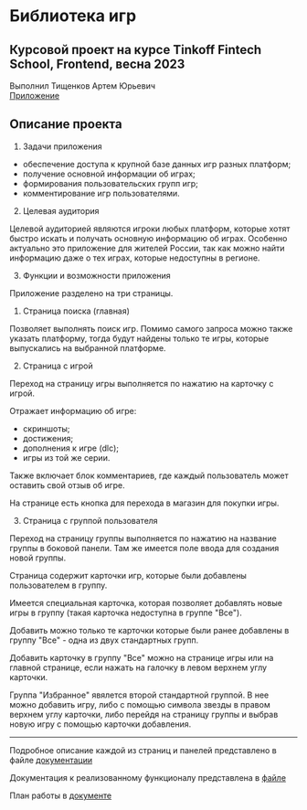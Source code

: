 # Библиотека игр

## Курсовой проект на курсе Tinkoff Fintech School, Frontend, весна 2023
Выполнил Тищенков Артем Юрьевич  
[Приложение](https://coursework-artem5725-git-application-fintech-students.vercel.app/)

## Описание проекта

1. Задачи приложения
* обеспечение доступа к крупной базе данных игр разных платформ;
* получение основной информации об играх;
* формирования пользовательских групп игр;
* комментирование игр пользователями.

2. Целевая аудитория

Целевой аудиторией являются игроки любых платформ, которые хотят быстро искать и получать основную информацию об играх. Особенно актуально это приложение для жителей России, так как можно найти информацию даже о тех играх, которые недоступны в регионе.

3. Функции и возможности приложения

Приложение разделено на три страницы.

   1. Страница поиска (главная)

Позволяет выполнять поиск игр. Помимо самого запроса можно также указать платформу, тогда будут найдены только те игры, которые выпускались на выбранной платформе.

   2. Страница с игрой

Переход на страницу игры выполняется по нажатию на карточку с игрой.

Отражает информацию об игре:
* скриншоты;
* достижения;
* дополнения к игре (dlc);
* игры из той же серии.

Также включает блок комментариев, где каждый пользователь может оставить свой отзыв об игре.

На странице есть кнопка для перехода в магазин для покупки игры.

   3. Страница с группой пользователя

Переход на страницу группы выполняется по нажатию на название группы в боковой панели. Там же имеется поле ввода для создания новой группы.

Страница содержит карточки игр, которые были добавлены пользователем в группу.

Имеется специальная карточка, которая позволяет добавлять новые игры в группу (такая карточка недоступна в группе "Все"). 

Добавить можно только те карточки которые были ранее добавлены в группу "Все" - одна из двух стандартных групп. 

Добавить карточку в группу "Все" можно на странице игры или на главной странице, если нажать на галочку в левом верхнем углу карточки.

Группа "Избранное" явялется второй стандартной группой. В нее можно добавить игру, либо с помощью символа звезды в правом верхнем углу карточки, либо перейдя на страницу группы и выбрав новую игру с помощью карточки добавления.


---

Подробное описание каждой из страниц и панелей представлено в файле [документации](/docs/Documentation.md)

Документация к реализованному функционалу представлена в [файле](/doc/index.html)

План работы в [документе](https://docs.google.com/document/d/13WTdVHz9Ryd6KP_DPk-9oU5lqkoNpZbhgFTHCI-KN_M/edit)
